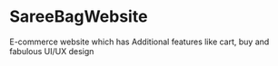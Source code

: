 # SareeBagWebsite
E-commerce website which has Additional features like cart, buy and fabulous UI/UX design
